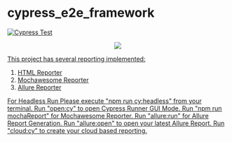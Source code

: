 # cypress_e2e_framework

[![Cypress Test](https://github.com/Mahbub091/cypress_e2e_showcase/actions/workflows/main.yml/badge.svg)](https://github.com/Mahbub091/cypress_e2e_showcase/actions/workflows/main.yml)

<p align="center">
        <img src="https://img.shields.io/github/commit-activity/m/badges/shields" /></a>
    <a href="[https://circleci.com/gh/badges/shields/tree/master](https://img.shields.io/github/commit-activity/w/mahbub091/cypress_e2e_showcase/master?style=plastic)">
</p>



This project has several reporting implemented:

1. HTML Reporter
2. Mochawesome Reporter
3. Allure Reporter

For Headless Run Please execute "npm run cy:headless" from your terminal.
Run "open:cy" to open Cypress Runner GUI Mode.
Run "npm run mochaReport" for Mochawesome Reporter.
Run "allure:run" for Allure Report Generation.
Run "allure:open" to open your latest Allure Report.
Run "cloud:cy" to create your cloud based reporting.
